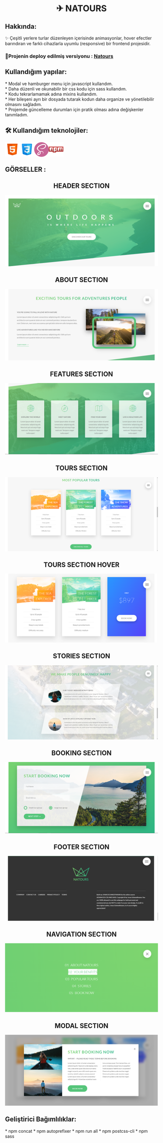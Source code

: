 <h1 align="center"> ✈ NATOURS </h1>
<!--Forkify-App i, The Complate Javascript Course - 'Jonas Schmedtmann' eşliğinde  oluşturdum.-->
<h2>Hakkında:</h2>
✨ Çeşitli yerlere turlar düzenleyen içerisinde animasyonlar, hover efectler barındıran ve farklı cihazlarla uyumlu (responsive) bir frontend projesidir.

<h3>🔴Projenin deploy edilmiş versiyonu : <a href="https://natours-site-project.netlify.app/">Natours</a></h3>
 
<h2> Kullandığım yapılar:</h2>
* Modal ve hamburger menu için javascript kullandım.<br>
* Daha düzenli ve okunabilir bir css kodu  için sass kullandım.<br>
* Kodu tekrarlamamak adına mixins kullandım.<br>
* Her bileşeni ayrı bir dosyada tutarak kodun daha organize ve yönetilebilir olmasını sağladım.<br>
* Projemde güncelleme durumları için pratik olması adına değişkenler tanımladım.

<h2> 🛠 Kullandığım teknolojiler:</h2>
<div style ="display:flex;">
<img src="./icon/html-icon.png"/
 ><img src="./icon/css-icon.png"/>
 <img src="./icon/sass-icon.png"/>
 <img src="./icon/npm-icon.png"/>
</div>

<h2> GÖRSELLER :</h2>
<h2 align="center">HEADER SECTION</h2>
<img src="readme-img/natours1.png"/>
<h2 align="center">ABOUT SECTION</h2>
<img src="readme-img/natours2.png"/>
<h2 align="center">FEATURES SECTION</h2>
<img src="readme-img/natours3.png"/>
<h2 align="center">TOURS SECTION</h2>
<img src="readme-img/natours4.png"/>
<h2 align="center">TOURS SECTION HOVER</h2>
<img src="readme-img/natours4_1.png"/>
<h2 align="center">STORIES SECTION</h2>
<img src="readme-img/natours5.png"/>
<h2 align="center">BOOKING SECTION</h2>
<img src="readme-img/natours6.png"/>
<h2 align="center">FOOTER SECTION</h2>
<img src="readme-img/natours7.png"/>
<h2 align="center">NAVIGATION SECTION</h2>
<img src="readme-img/natours8.png"/>
<h2 align="center">MODAL SECTION</h2>
<img src="readme-img/natours9.png"/>

<h2>Geliştirici Bağımlılıklar:</h2>
* npm concat
* npm autoprefixer 
* npm run all
* npm postcss-cli
* npm sass
